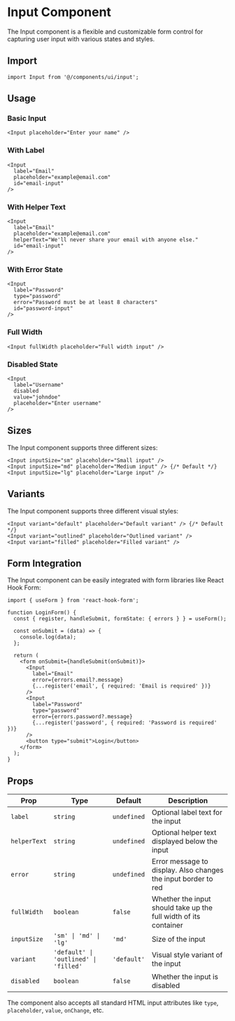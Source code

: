 # Input Component

The Input component is a flexible and customizable form control for capturing user input with various states and styles.

## Import

```tsx
import Input from '@/components/ui/input';
```

## Usage

### Basic Input

```tsx
<Input placeholder="Enter your name" />
```

### With Label

```tsx
<Input 
  label="Email" 
  placeholder="example@email.com" 
  id="email-input"
/>
```

### With Helper Text

```tsx
<Input 
  label="Email" 
  placeholder="example@email.com" 
  helperText="We'll never share your email with anyone else." 
  id="email-input"
/>
```

### With Error State

```tsx
<Input 
  label="Password" 
  type="password" 
  error="Password must be at least 8 characters" 
  id="password-input"
/>
```

### Full Width

```tsx
<Input fullWidth placeholder="Full width input" />
```

### Disabled State

```tsx
<Input 
  label="Username" 
  disabled 
  value="johndoe" 
  placeholder="Enter username" 
/>
```

## Sizes

The Input component supports three different sizes:

```tsx
<Input inputSize="sm" placeholder="Small input" />
<Input inputSize="md" placeholder="Medium input" /> {/* Default */}
<Input inputSize="lg" placeholder="Large input" />
```

## Variants

The Input component supports three different visual styles:

```tsx
<Input variant="default" placeholder="Default variant" /> {/* Default */}
<Input variant="outlined" placeholder="Outlined variant" />
<Input variant="filled" placeholder="Filled variant" />
```

## Form Integration

The Input component can be easily integrated with form libraries like React Hook Form:

```tsx
import { useForm } from 'react-hook-form';

function LoginForm() {
  const { register, handleSubmit, formState: { errors } } = useForm();
  
  const onSubmit = (data) => {
    console.log(data);
  };
  
  return (
    <form onSubmit={handleSubmit(onSubmit)}>
      <Input
        label="Email"
        error={errors.email?.message}
        {...register('email', { required: 'Email is required' })}
      />
      <Input
        label="Password"
        type="password"
        error={errors.password?.message}
        {...register('password', { required: 'Password is required' })}
      />
      <button type="submit">Login</button>
    </form>
  );
}
```

## Props

| Prop | Type | Default | Description |
|------|------|---------|-------------|
| `label` | `string` | `undefined` | Optional label text for the input |
| `helperText` | `string` | `undefined` | Optional helper text displayed below the input |
| `error` | `string` | `undefined` | Error message to display. Also changes the input border to red |
| `fullWidth` | `boolean` | `false` | Whether the input should take up the full width of its container |
| `inputSize` | `'sm' \| 'md' \| 'lg'` | `'md'` | Size of the input |
| `variant` | `'default' \| 'outlined' \| 'filled'` | `'default'` | Visual style variant of the input |
| `disabled` | `boolean` | `false` | Whether the input is disabled |

The component also accepts all standard HTML input attributes like `type`, `placeholder`, `value`, `onChange`, etc.
